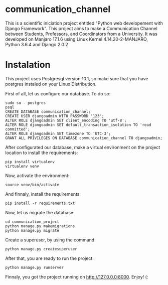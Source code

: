 # communication_channel
This is a scientific iniciation project entitled "Python web developement with Django Framework". 
This project aims to make a Communication Channel between Students, Professors, and Coordinators from a University.
It was developed on Manjaro 17.1.6 using Linux Kernel 4.14.20-2-MANJARO, Python 3.6.4 and Django 2.0.2


# Instalation
This project uses Postgresql version 10.1, so make sure that you have postgres instaled on your Linux Distribution.

First of all, let us configure our database. To do so:

    sudo su - postgres
    psql
    CREATE DATABASE communication_channel;
    CREATE USER djangoadmin WITH PASSWORD '123';
    ALTER ROLE djangoadmin SET client_encoding TO 'utf-8';
    ALTER ROLE djangoadmin SET default_transaction_isolation TO 'read committed';
    ALTER ROLE djangoadmin SET timezone TO 'UTC-3';
    GRANT ALL PRIVILEGES ON DATABASE communication_channel TO djangoadmin;

After configurated our database, make a virtual environment on the project location to install the requirements:
    
    pip install virtualenv
    virtualenv venv

Now, activate the environment:

    source venv/bin/activate

And finnaly, install the requirements:

    pip install -r requirements.txt

Now, let us migrate the database:

    cd communication_project
    python manage.py makemigrations
    python manage.py migrate

Create a superuser, by using the command:

    python manage.py createsuperuser

After that, you are ready to run the project:

    python manage.py runserver


Finnaly, you got the project running on http://127.0.0.0:8000. Enjoy! (:

